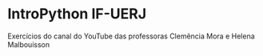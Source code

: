 # IntroPython IF-UERJ
Exercícios do canal do YouTube das professoras Clemência Mora e Helena Malbouisson
